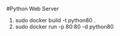 #Python Web Server

1) sudo docker build -t python80 . <br >
2) sudo docker run -p 80:80 -d python80
